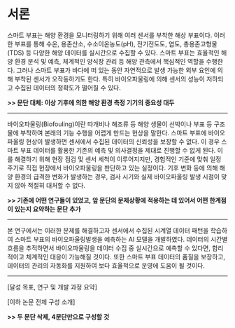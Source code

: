 # 서론

스마트 부표는 해양 환경을 모니터링하기 위해 여러 센서를 부착한 해상 부표이다. 이러한 부표를 통해 수온, 용존산소, 수소이온농도(pH), 전기전도도, 염도, 총용존고형물(TDS) 등 다양한 해양 데이터를 실시간으로 수집할 수 있다. 스마트 부표는 효율적인 해양 환경 분석 및 예측, 체계적인 양식장 관리 등 해양 관측에서 핵심적인 역할을 수행한다. 그러나 스마트 부표가 바다에 떠 있는 동안 자연적으로 발생 가능한 외부 요인에 의해 부착된 센서가 오작동하기도 한다. 특히 바이오파울링에 의해 센서의 성능이 저하되고 수집된 데이터의 정확도가 떨어질 수 있다.

**>> 문단 대체: 이상 기후에 의한 해양 환경 측정 기기의 중요성 대두**

---

바이오파울링(Biofouling)이란 따개비나 해조류 등 해양 생물이 선박이나 부표 등 구조물에 부착하여 본래의 기능 수행을 어렵게 만드는 현상을 말한다. 스마트 부표에 바이오파울링 현상이 발생하면 센서에서 수집된 데이터의 신뢰성을 보장할 수 없다. 이 경우 스마트 부표 데이터를 활용한 기존의 예측 및 의사결정을 제대로 진행할 수 없게 된다. 이를 해결하기 위해 현장 점검 및 센서 세척이 이루어지지만, 경험적인 기준에 맞춰 일정 주기로 직접 현장에서 바이오파울링을 판단하고 있는 실정이다. 기후 변화 등에 의해 해양 환경의 급격한 변화가 발생하는 경우, 검사 시기와 실제 바이오파울링 발생 시점이 맞지 않아 적절히 대처할 수 없다.

**>> 기존에 어떤 연구들이 있었고, 앞 문단의 문제상황에 적용하는 데 있어서 어떤 한계점이 있는지 요약하는 문단 추가**

---

본 연구에서는 이러한 문제를 해결하고자 센서에서 수집된 시계열 데이터 패턴을 학습하여 스마트 부표의 바이오파울링발생을 예측하는 AI 모델을 개발하였다. 데이터의 시간별 흐름을 추적하면서 바이오파울링을 데이터 수집 중 실시간으로 예측할 수 있다면, 합리적이고 체계적인 대응이 가능해질 것이다. 또한 스마트 부표 데이터의 품질을 보장하고, 데이터의 관리의 자동화를 지원하여 보다 효율적으로 운영에 도움이 될 것이다.

---

[달성 목표, 연구 및 개발 과정 요약]

[이하 논문 전체 구성 소개]

**>> 두 문단 삭제, 4문단만으로 구성할 것**